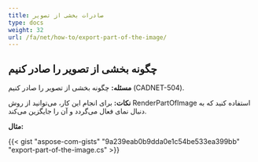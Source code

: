 ```yaml
---
title: صادرات بخشی از تصویر
type: docs
weight: 32
url: /fa/net/how-to/export-part-of-the-image/
---
```


## **چگونه بخشی از تصویر را صادر کنیم**

**مسئله:** چگونه بخشی از تصویر را صادر کنیم (CADNET-504).

**نکات:** برای انجام این کار، می‌توانید از روش RenderPartOfImage استفاده کنید که به دنبال نمای فعال می‌گردد و آن را جایگزین می‌کند.

**مثال:**

{{< gist "aspose-com-gists" "9a239eab0b9dda0e1c54be533ea399bb" "export-part-of-the-image.cs" >}}
